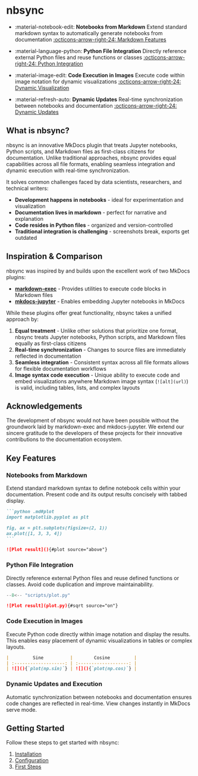 # nbsync

<div class="grid cards" markdown>

- :material-notebook-edit: **Notebooks from Markdown**
  Extend standard markdown syntax to automatically generate notebooks from
  documentation
  [:octicons-arrow-right-24: Markdown Features](#notebooks-from-markdown)

- :material-language-python: **Python File Integration**
  Directly reference external Python files and reuse functions or classes
  [:octicons-arrow-right-24: Python Integration](#python-file-integration)

- :material-image-edit: **Code Execution in Images**
  Execute code within image notation for dynamic visualizations
  [:octicons-arrow-right-24: Dynamic Visualization](#code-execution-in-images)

- :material-refresh-auto: **Dynamic Updates**
  Real-time synchronization between notebooks and documentation
  [:octicons-arrow-right-24: Dynamic Updates](#dynamic-updates-and-execution)

</div>

## What is nbsync?

nbsync is an innovative MkDocs plugin that treats Jupyter notebooks,
Python scripts, and Markdown files as first-class citizens for
documentation. Unlike traditional approaches, nbsync provides equal
capabilities across all file formats, enabling seamless integration
and dynamic execution with real-time synchronization.

It solves common challenges faced by data scientists, researchers, and technical
writers:

- **Development happens in notebooks** - ideal for experimentation and visualization
- **Documentation lives in markdown** - perfect for narrative and explanation
- **Code resides in Python files** - organized and version-controlled
- **Traditional integration is challenging** - screenshots break, exports get outdated

## Inspiration & Comparison

nbsync was inspired by and builds upon the excellent work of two MkDocs
plugins:

- [**markdown-exec**](https://pawamoy.github.io/markdown-exec/) - Provides utilities to execute code blocks in Markdown files
- [**mkdocs-jupyter**](https://mkdocs-jupyter.danielfrg.com/) - Enables embedding Jupyter notebooks in MkDocs

While these plugins offer great functionality, nbsync takes a unified
approach by:

1. **Equal treatment** - Unlike other solutions that prioritize one format, nbsync treats Jupyter notebooks, Python scripts, and Markdown files equally as first-class citizens
2. **Real-time synchronization** - Changes to source files are immediately reflected in documentation
3. **Seamless integration** - Consistent syntax across all file formats allows for flexible documentation workflows
4. **Image syntax code execution** - Unique ability to execute code and embed visualizations anywhere Markdown image syntax (`![alt](url)`) is valid, including tables, lists, and complex layouts

## Acknowledgements

The development of nbsync would not have been possible without the
groundwork laid by markdown-exec and mkdocs-jupyter. We extend our
sincere gratitude to the developers of these projects for their
innovative contributions to the documentation ecosystem.

## Key Features

### Notebooks from Markdown

Extend standard markdown syntax to define notebook cells within your
documentation. Present code and its output results concisely with tabbed
display.

````markdown source="tabbed-nbsync"
```python .md#plot
import matplotlib.pyplot as plt

fig, ax = plt.subplots(figsize=(2, 1))
ax.plot([1, 3, 3, 4])
```

![Plot result](){#plot source="above"}
````

### Python File Integration

Directly reference external Python files and reuse defined functions or
classes. Avoid code duplication and improve maintainability.

```python title="plot.py"
--8<-- "scripts/plot.py"
```

```markdown source="tabbed-nbsync"
![Plot result](plot.py){#sqrt source="on"}
```

### Code Execution in Images

Execute Python code directly within image notation and display the results.
This enables easy placement of dynamic visualizations in tables or complex
layouts.

```markdown source="tabbed-nbsync"
|         Sine          |        Cosine         |
| :-------------------: | :-------------------: |
| ![](){`plot(np.sin)`} | ![](){`plot(np.cos)`} |
```

### Dynamic Updates and Execution

Automatic synchronization between notebooks and documentation ensures code
changes are reflected in real-time. View changes instantly in MkDocs serve
mode.

## Getting Started

Follow these steps to get started with nbsync:

1. [Installation](getting-started/installation.md)
2. [Configuration](getting-started/configuration.md)
3. [First Steps](getting-started/first-steps.md)
